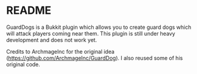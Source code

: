 # README #

GuardDogs is a Bukkit plugin which allows you to create guard dogs which will attack players coming near them.
This plugin is still under heavy development and does not work yet.

Credits to ArchmageInc for the original idea (https://github.com/ArchmageInc/GuardDog). I also reused some of his original code.